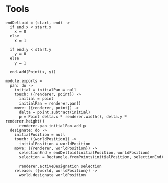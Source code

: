 Tools
=====

    endDeltoid = (start, end) ->
      if end.x < start.x
        x = 0
      else
        x = 1

      if end.y < start.y
        y = 0
      else
        y = 1

      end.add(Point(x, y))

    module.exports =
      pan: do ->
        initial = initialPan = null
        touch: ({renderer, point}) ->
          initial = point
          initialPan = renderer.pan()
        move: ({renderer, point}) ->
          delta = point.subtract(initial)
          p = Point delta.x * renderer.width(), delta.y * renderer.height()
          renderer.pan initialPan.add p
      designate: do ->
        initialPosition = null
        touch: ({worldPosition}) ->
          initialPosition = worldPosition
        move: ({renderer, worldPosition}) ->
          selectionEnd = endDeltoid(initialPosition, worldPosition)
          selection = Rectangle.fromPoints(initialPosition, selectionEnd)

          renderer.activeDesignation selection
        release: ({world, worldPosition}) ->
          world.designate worldPosition
